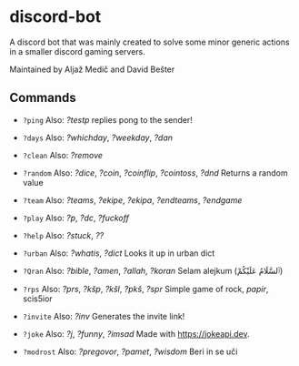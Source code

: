 # discord-bot
A discord bot that was mainly created to solve some minor generic actions in a smaller discord gaming servers.

Maintained by Aljaž Medič and David Bešter

## Commands

 - `?ping`
Also: *?testp*
replies pong to the sender!

 - `?days`
Also: *?whichday*, *?weekday*, *?dan*


 - `?clean`
Also: *?remove*


 - `?random`
Also: *?dice*, *?coin*, *?coinflip*, *?cointoss*, *?dnd*
Returns a random value

 - `?team`
Also: *?teams*, *?ekipe*, *?ekipa*, *?endteams*, *?endgame*


 - `?play`
Also: *?p*, *?dc*, *?fuckoff*


 - `?help`
Also: *?stuck*, *??*


 - `?urban`
Also: *?whatis*, *?dict*
Looks it up in urban dict

 - `?Qran`
Also: *?bible*, *?amen*, *?allah*, *?koran*
Selam alejkum (ٱلسَّلَامُ عَلَيْكُمْ)

 - `?rps`
Also: *?prs*, *?kšp*, *?kšl*, *?pkš*, *?spr*
Simple game of rock, *papir*, scis5ior

 - `?invite`
Also: *?inv*
Generates the invite link!

 - `?joke`
Also: *?j*, *?funny*, *?imsad*
Made with https://jokeapi.dev.

 - `?modrost`
Also: *?pregovor*, *?pamet*, *?wisdom*
Beri in se uči
